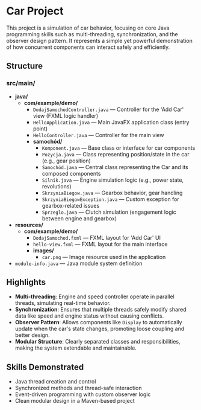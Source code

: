 # Car Project

This project is a simulation of car behavior, focusing on core Java programming skills such as multi-threading, synchronization, and the observer design pattern. It represents a simple yet powerful demonstration of how concurrent components can interact safely and efficiently.

## Structure

### src/main/
  - **java/**
    - **com/example/demo/**
      - `DodajSamochodController.java`  — Controller for the 'Add Car' view (FXML logic handler)
      - `HelloApplication.java`         — Main JavaFX application class (entry point)
      - `HelloController.java`          — Controller for the main view
      - **samochód/**
        - `Komponent.java`                — Base class or interface for car components
        - `Pozycja.java`                  — Class representing position/state in the car (e.g., gear position)
        - `Samochód.java`                 — Central class representing the Car and its composed components
        - `Silnik.java`                   — Engine simulation logic (e.g., power state, revolutions)
        - `SkrzyniaBiegow.java`           — Gearbox behavior, gear handling
        - `SkrzyniaBiegowException.java`  — Custom exception for gearbox-related issues
        - `Sprzeglo.java`                 — Clutch simulation (engagement logic between engine and gearbox)
  - **resources/**
    - **com/example/demo/**
      - `DodajSamochod.fxml`              — FXML layout for 'Add Car' UI
      - `hello-view.fxml`                 — FXML layout for the main interface
      - **images/**
        - `car.png`                       — Image resource used in the application
  - `module-info.java`                    — Java module system definition



## Highlights

- **Multi-threading**: Engine and speed controller operate in parallel threads, simulating real-time behavior.
- **Synchronization**: Ensures that multiple threads safely modify shared data like speed and engine status without causing conflicts.
- **Observer Pattern**: Allows components like `Display` to automatically update when the car's state changes, promoting loose coupling and better design.
- **Modular Structure**: Clearly separated classes and responsibilities, making the system extendable and maintainable.

## Skills Demonstrated

- Java thread creation and control
- Synchronized methods and thread-safe interaction
- Event-driven programming with custom observer logic
- Clean modular design in a Maven-based project

